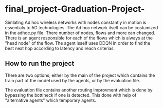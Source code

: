 # final_project-Graduation-Project-
Simlating Ad hoc wireless networks with nodes constantly in motion is essentialy to 5G technologies.
The Ad hoc network itself can be costumized in the adhoc.py file.
There number of nodes, flows and more can changed.
There is an agent responsible for each of the flows which is always at the "head node" of the flow.
The agent isself uses DDQN in order to find the best next hop according to latency and reach criterias.


## How to run the project
There are two options; either by the main of the project which contains the train part of the 
model used by the agents, or by the evaluation file. 

The evaluation file contains another routing improvment which is done by bypassing the bottlneck
if one is detected. This done with help of "alternative agents" which temporary agents.
